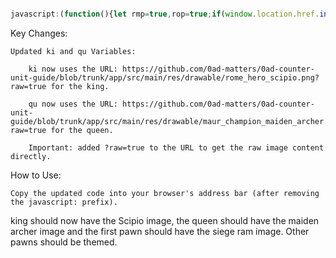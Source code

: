 

```js

javascript:(function(){let rmp=true,rop=true;if(window.location.href.includes('chess.com')){const s=document.createElement('style');s.innerHTML='.highlight{background-color:red!important;opacity:1!important}';document.head.appendChild(s)}else{if(document.querySelector('cg-board')){function a(e,t,c){if(!e||!e.classList.contains(c))return;e.classList.remove('black','white',c);e.style.background=t;e.style.backgroundSize='cover';const b=e.style.backgroundImage;if(b&&b.includes('https://lichess1.org/assets/_KA7qyN/piece/')){console.log(`Piece loaded for ${e.classList.value} with ${t}`)}else{console.log(`Piece fail ${e.classList.value} with ${t}`);setTimeout(()=>a(e,t,c),100)}}function p(e,c,t){if(!e)return;e.forEach((el,i)=>{const s=i%t.length;const u=`url(https://lichess1.org/assets/_KA7qyN/piece/${t[s]}/${c[0]}P.svg)`;a(el,u,c)})}function f(){let m,pcs={black:{pawns:[],king:null,queen:null},white:{pawns:[],king:null,queen:null}},ki='url(https://github.com/0ad-matters/0ad-counter-unit-guide/blob/trunk/app/src/main/res/drawable/rome_hero_scipio.png?raw=true)',qu='url(https://github.com/0ad-matters/0ad-counter-unit-guide/blob/trunk/app/src/main/res/drawable/maur_champion_maiden_archer.png?raw=true)',ram='url(https://github.com/0ad-matters/0ad-counter-unit-guide/blob/trunk/app/src/main/res/drawable/athen_siege_ram.png?raw=true)';let l=document.querySelector('.puzzle__feedback.play');if(l){let i=l.querySelector('.instruction em');if(i){if(i.textContent.includes('black'))m='black';else if(i.textContent.includes('white'))m='white'}if(m){pcs[m].king=document.querySelector(`.${m}.king`);pcs[m].queen=document.querySelector(`.${m}.queen`)}}if(!m){let b=document.querySelector('.cg-wrap');if(b){m=b.classList.contains('orientation-black')?'black':'white';console.log("Player:",m);pcs[m].king=document.querySelector(`.${m}.king`);pcs[m].queen=document.querySelector(`.${m}.queen`)}}if(m){pcs[m].pawns=document.querySelectorAll(`.${m}.pawn`);const om=m==='black'?'white':'black';pcs[om].pawns=document.querySelectorAll(`.${om}.pawn`);if(pcs[m].king){a(pcs[m].king,ki,m)}if(pcs[m].queen){a(pcs[m].queen,qu,m)}const sty=["cburnett","merida","alpha","chessnut","chess7","reillycraig","companion","riohacha","kosal","le%20Zigzag","fantasy","spatial","celtic","california","caliente","pixel","maestro","fresca","cardinal","gioco","tatiana","staunty","cooke","monarchy","governor","dubrovny","icpieces","mpchess","kiwen-suwi","horsey","anarcandy","shapes","letter","disguised"];if(rmp){const firstPawn=Array.from(pcs[m].pawns)[0];if(firstPawn){a(firstPawn,ram,m)};p(Array.from(pcs[m].pawns).slice(1),m,sty)}if(rop){p(Array.from(pcs[om].pawns),om,sty)}}}function b(){const p=document.querySelector('.puzzle__side__user__rating'),g=document.querySelector('.game__meta__infos');if((p&&p.querySelector('strong'))||(g&&g.querySelector('.setup')&&g.querySelector('.setup').textContent.includes('Rated'))){if(p&&p.querySelector('strong'))document.querySelector('.puzzle__side__user').style.backgroundColor='#0B3B0B';else%20document.querySelector('main.round').style.backgroundColor='#0B3B0B'}}function%20h(){const%20l=document.querySelectorAll('.last-move');l.forEach(el=>{if(el&&!el.style.cssText.includes('box-shadow')){el.style.cssText+='box-shadow:0%200%2015px%20rgba(0,0,0,0.7);outline:5px%20solid%20black;background-image:linear-gradient(to%20bottom,rgba(255,255,0,0.5),rgba(255,255,0,0.2))'}})}f();b();const%20t=setInterval(function(){h();f();b()},2000);const%20an=document.querySelectorAll('#puzzle-toggle-autonext,label[for="puzzle-toggle-autonext"]');an.forEach(el=>el.remove())}else%20window.location.href='https://lichess.org/training'}})()

```

Key Changes:

    Updated ki and qu Variables:

        ki now uses the URL: https://github.com/0ad-matters/0ad-counter-unit-guide/blob/trunk/app/src/main/res/drawable/rome_hero_scipio.png?raw=true for the king.

        qu now uses the URL: https://github.com/0ad-matters/0ad-counter-unit-guide/blob/trunk/app/src/main/res/drawable/maur_champion_maiden_archer.png?raw=true for the queen.

        Important: added ?raw=true to the URL to get the raw image content directly.

How to Use:

    Copy the updated code into your browser's address bar (after removing the javascript: prefix).

king should now have the Scipio image, the queen should have the maiden archer image and the first pawn should have the siege ram image. Other pawns should be themed.
